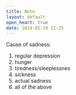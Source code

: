 ```yaml
---
title: Note
layout: default
open_heart: true
date: 2024-05-19 22:25
---
```


Cause of sadness:
1. regular depression
2. hunger
3. tiredness/sleeplessnes
4. sickness
5. actual sadness
6. all of the above

